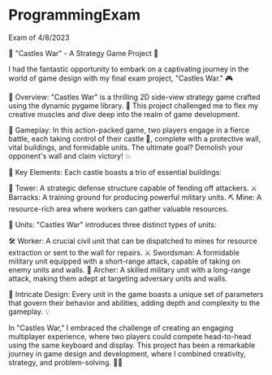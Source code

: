 # ProgrammingExam
Exam of 4/8/2023


🏰 "Castles War" - A Strategy Game Project 🏹

I had the fantastic opportunity to embark on a captivating journey in the world of game design with my final exam project, "Castles War." 🎮

🔸 Overview:
"Castles War" is a thrilling 2D side-view strategy game crafted using the dynamic pygame library. 🚀 This project challenged me to flex my creative muscles and dive deep into the realm of game development.

🔹 Gameplay:
In this action-packed game, two players engage in a fierce battle, each taking control of their castle 🏯, complete with a protective wall, vital buildings, and formidable units. The ultimate goal? Demolish your opponent's wall and claim victory! 💥

🔸 Key Elements:
Each castle boasts a trio of essential buildings:

🏰 Tower: A strategic defense structure capable of fending off attackers.
⚔️ Barracks: A training ground for producing powerful military units.
⛏️ Mine: A resource-rich area where workers can gather valuable resources.

🔹 Units:
"Castles War" introduces three distinct types of units:

🛠️ Worker: A crucial civil unit that can be dispatched to mines for resource extraction or sent to the wall for repairs.
⚔️ Swordsman: A formidable military unit equipped with a short-range attack, capable of taking on enemy units and walls.
🏹 Archer: A skilled military unit with a long-range attack, making them adept at targeting adversary units and walls.

🔸 Intricate Design:
Every unit in the game boasts a unique set of parameters that govern their behavior and abilities, adding depth and complexity to the gameplay. 💡

In "Castles War," I embraced the challenge of creating an engaging multiplayer experience, where two players could compete head-to-head using the same keyboard and display. 
This project has been a remarkable journey in game design and development, where I combined creativity, strategy, and problem-solving. 🚁🏹
